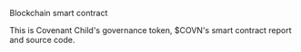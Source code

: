 Blockchain smart contract

This is Covenant Child's governance token, $COVN's smart contract report and source code.
